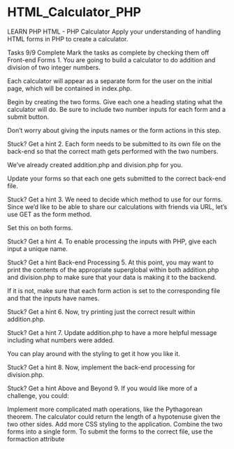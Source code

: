 # HTML_Calculator_PHP
LEARN PHP
HTML - PHP Calculator
Apply your understanding of handling HTML forms in PHP to create a calculator.

Tasks
9/9 Complete
Mark the tasks as complete by checking them off
Front-end Forms
1.
You are going to build a calculator to do addition and division of two integer numbers.

Each calculator will appear as a separate form for the user on the initial page, which will be contained in index.php.

Begin by creating the two forms. Give each one a heading stating what the calculator will do. Be sure to include two number inputs for each form and a submit button.

Don’t worry about giving the inputs names or the form actions in this step.


Stuck? Get a hint
2.
Each form needs to be submitted to its own file on the back-end so that the correct math gets performed with the two numbers.

We’ve already created addition.php and division.php for you.

Update your forms so that each one gets submitted to the correct back-end file.


Stuck? Get a hint
3.
We need to decide which method to use for our forms. Since we’d like to be able to share our calculations with friends via URL, let’s use GET as the form method.

Set this on both forms.


Stuck? Get a hint
4.
To enable processing the inputs with PHP, give each input a unique name.


Stuck? Get a hint
Back-end Processing
5.
At this point, you may want to print the contents of the appropriate superglobal within both addition.php and division.php to make sure that your data is making it to the backend.

If it is not, make sure that each form action is set to the corresponding file and that the inputs have names.


Stuck? Get a hint
6.
Now, try printing just the correct result within addition.php.


Stuck? Get a hint
7.
Update addition.php to have a more helpful message including what numbers were added.

You can play around with the styling to get it how you like it.


Stuck? Get a hint
8.
Now, implement the back-end processing for division.php.


Stuck? Get a hint
Above and Beyond
9.
If you would like more of a challenge, you could:

Implement more complicated math operations, like the Pythagorean theorem. The calculator could return the length of a hypotenuse given the two other sides.
Add more CSS styling to the application.
Combine the two forms into a single form. To submit the forms to the correct file, use the formaction attribute
